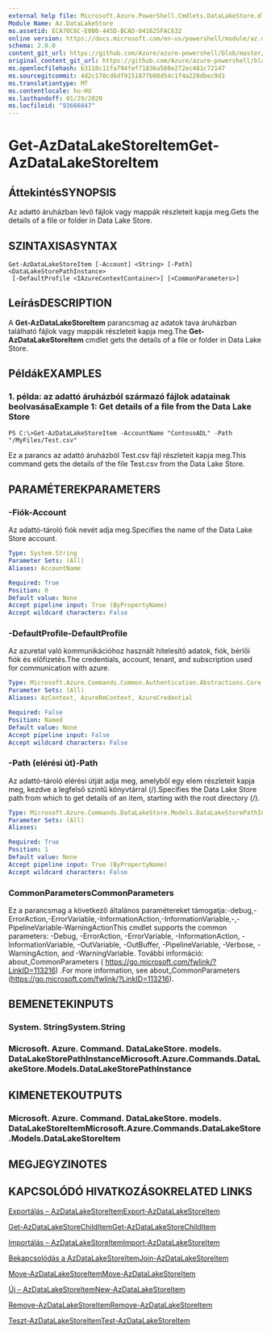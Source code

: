 ```yaml
---
external help file: Microsoft.Azure.PowerShell.Cmdlets.DataLakeStore.dll-Help.xml
Module Name: Az.DataLakeStore
ms.assetid: ECA70C6C-E0B0-445D-BCAD-041625FAC632
online version: https://docs.microsoft.com/en-us/powershell/module/az.datalakestore/get-azdatalakestoreitem
schema: 2.0.0
content_git_url: https://github.com/Azure/azure-powershell/blob/master/src/DataLakeStore/DataLakeStore/help/Get-AzDataLakeStoreItem.md
original_content_git_url: https://github.com/Azure/azure-powershell/blob/master/src/DataLakeStore/DataLakeStore/help/Get-AzDataLakeStoreItem.md
ms.openlocfilehash: b3118c11fa794fef71836a580e272ec481c72147
ms.sourcegitcommit: 4d2c178cd6df9151877b08d54c1f4a228dbec9d1
ms.translationtype: MT
ms.contentlocale: hu-HU
ms.lasthandoff: 01/29/2020
ms.locfileid: "93666847"
---
```

# <span data-ttu-id="dfa38-101">Get-AzDataLakeStoreItem</span><span class="sxs-lookup"><span data-stu-id="dfa38-101">Get-AzDataLakeStoreItem</span></span>

## <span data-ttu-id="dfa38-102">Áttekintés</span><span class="sxs-lookup"><span data-stu-id="dfa38-102">SYNOPSIS</span></span>
<span data-ttu-id="dfa38-103">Az adattó áruházban lévő fájlok vagy mappák részleteit kapja meg.</span><span class="sxs-lookup"><span data-stu-id="dfa38-103">Gets the details of a file or folder in Data Lake Store.</span></span>

## <span data-ttu-id="dfa38-104">SZINTAXISA</span><span class="sxs-lookup"><span data-stu-id="dfa38-104">SYNTAX</span></span>

```
Get-AzDataLakeStoreItem [-Account] <String> [-Path] <DataLakeStorePathInstance>
 [-DefaultProfile <IAzureContextContainer>] [<CommonParameters>]
```

## <span data-ttu-id="dfa38-105">Leírás</span><span class="sxs-lookup"><span data-stu-id="dfa38-105">DESCRIPTION</span></span>
<span data-ttu-id="dfa38-106">A **Get-AzDataLakeStoreItem** parancsmag az adatok tava áruházban található fájlok vagy mappák részleteit kapja meg.</span><span class="sxs-lookup"><span data-stu-id="dfa38-106">The **Get-AzDataLakeStoreItem** cmdlet gets the details of a file or folder in Data Lake Store.</span></span>

## <span data-ttu-id="dfa38-107">Példák</span><span class="sxs-lookup"><span data-stu-id="dfa38-107">EXAMPLES</span></span>

### <span data-ttu-id="dfa38-108">1. példa: az adattó áruházból származó fájlok adatainak beolvasása</span><span class="sxs-lookup"><span data-stu-id="dfa38-108">Example 1: Get details of a file from the Data Lake Store</span></span>
```
PS C:\>Get-AzDataLakeStoreItem -AccountName "ContosoADL" -Path "/MyFiles/Test.csv"
```

<span data-ttu-id="dfa38-109">Ez a parancs az adattó áruházból Test.csv fájl részleteit kapja meg.</span><span class="sxs-lookup"><span data-stu-id="dfa38-109">This command gets the details of the file Test.csv from the Data Lake Store.</span></span>

## <span data-ttu-id="dfa38-110">PARAMÉTEREK</span><span class="sxs-lookup"><span data-stu-id="dfa38-110">PARAMETERS</span></span>

### <span data-ttu-id="dfa38-111">-Fiók</span><span class="sxs-lookup"><span data-stu-id="dfa38-111">-Account</span></span>
<span data-ttu-id="dfa38-112">Az adattó-tároló fiók nevét adja meg.</span><span class="sxs-lookup"><span data-stu-id="dfa38-112">Specifies the name of the Data Lake Store account.</span></span>

```yaml
Type: System.String
Parameter Sets: (All)
Aliases: AccountName

Required: True
Position: 0
Default value: None
Accept pipeline input: True (ByPropertyName)
Accept wildcard characters: False
```

### <span data-ttu-id="dfa38-113">-DefaultProfile</span><span class="sxs-lookup"><span data-stu-id="dfa38-113">-DefaultProfile</span></span>
<span data-ttu-id="dfa38-114">Az azuretal való kommunikációhoz használt hitelesítő adatok, fiók, bérlői fiók és előfizetés.</span><span class="sxs-lookup"><span data-stu-id="dfa38-114">The credentials, account, tenant, and subscription used for communication with azure.</span></span>

```yaml
Type: Microsoft.Azure.Commands.Common.Authentication.Abstractions.Core.IAzureContextContainer
Parameter Sets: (All)
Aliases: AzContext, AzureRmContext, AzureCredential

Required: False
Position: Named
Default value: None
Accept pipeline input: False
Accept wildcard characters: False
```

### <span data-ttu-id="dfa38-115">-Path (elérési út)</span><span class="sxs-lookup"><span data-stu-id="dfa38-115">-Path</span></span>
<span data-ttu-id="dfa38-116">Az adattó-tároló elérési útját adja meg, amelyből egy elem részleteit kapja meg, kezdve a legfelső szintű könyvtárral (/).</span><span class="sxs-lookup"><span data-stu-id="dfa38-116">Specifies the Data Lake Store path from which to get details of an item, starting with the root directory (/).</span></span>

```yaml
Type: Microsoft.Azure.Commands.DataLakeStore.Models.DataLakeStorePathInstance
Parameter Sets: (All)
Aliases:

Required: True
Position: 1
Default value: None
Accept pipeline input: True (ByPropertyName)
Accept wildcard characters: False
```

### <span data-ttu-id="dfa38-117">CommonParameters</span><span class="sxs-lookup"><span data-stu-id="dfa38-117">CommonParameters</span></span>
<span data-ttu-id="dfa38-118">Ez a parancsmag a következő általános paramétereket támogatja:-debug,-ErrorAction,-ErrorVariable,-InformationAction,-InformationVariable,-,-PipelineVariable-WarningAction</span><span class="sxs-lookup"><span data-stu-id="dfa38-118">This cmdlet supports the common parameters: -Debug, -ErrorAction, -ErrorVariable, -InformationAction, -InformationVariable, -OutVariable, -OutBuffer, -PipelineVariable, -Verbose, -WarningAction, and -WarningVariable.</span></span> <span data-ttu-id="dfa38-119">További információ: about_CommonParameters ( https://go.microsoft.com/fwlink/?LinkID=113216) .</span><span class="sxs-lookup"><span data-stu-id="dfa38-119">For more information, see about_CommonParameters (https://go.microsoft.com/fwlink/?LinkID=113216).</span></span>

## <span data-ttu-id="dfa38-120">BEMENETEK</span><span class="sxs-lookup"><span data-stu-id="dfa38-120">INPUTS</span></span>

### <span data-ttu-id="dfa38-121">System. String</span><span class="sxs-lookup"><span data-stu-id="dfa38-121">System.String</span></span>

### <span data-ttu-id="dfa38-122">Microsoft. Azure. Command. DataLakeStore. models. DataLakeStorePathInstance</span><span class="sxs-lookup"><span data-stu-id="dfa38-122">Microsoft.Azure.Commands.DataLakeStore.Models.DataLakeStorePathInstance</span></span>

## <span data-ttu-id="dfa38-123">KIMENETEK</span><span class="sxs-lookup"><span data-stu-id="dfa38-123">OUTPUTS</span></span>

### <span data-ttu-id="dfa38-124">Microsoft. Azure. Command. DataLakeStore. models. DataLakeStoreItem</span><span class="sxs-lookup"><span data-stu-id="dfa38-124">Microsoft.Azure.Commands.DataLakeStore.Models.DataLakeStoreItem</span></span>

## <span data-ttu-id="dfa38-125">MEGJEGYZI</span><span class="sxs-lookup"><span data-stu-id="dfa38-125">NOTES</span></span>

## <span data-ttu-id="dfa38-126">KAPCSOLÓDÓ HIVATKOZÁSOK</span><span class="sxs-lookup"><span data-stu-id="dfa38-126">RELATED LINKS</span></span>

[<span data-ttu-id="dfa38-127">Exportálás – AzDataLakeStoreItem</span><span class="sxs-lookup"><span data-stu-id="dfa38-127">Export-AzDataLakeStoreItem</span></span>](./Export-AzDataLakeStoreItem.md)

[<span data-ttu-id="dfa38-128">Get-AzDataLakeStoreChildItem</span><span class="sxs-lookup"><span data-stu-id="dfa38-128">Get-AzDataLakeStoreChildItem</span></span>](./Get-AzDataLakeStoreChildItem.md)

[<span data-ttu-id="dfa38-129">Importálás – AzDataLakeStoreItem</span><span class="sxs-lookup"><span data-stu-id="dfa38-129">Import-AzDataLakeStoreItem</span></span>](./Import-AzDataLakeStoreItem.md)

[<span data-ttu-id="dfa38-130">Bekapcsolódás a AzDataLakeStoreItem</span><span class="sxs-lookup"><span data-stu-id="dfa38-130">Join-AzDataLakeStoreItem</span></span>](./Join-AzDataLakeStoreItem.md)

[<span data-ttu-id="dfa38-131">Move-AzDataLakeStoreItem</span><span class="sxs-lookup"><span data-stu-id="dfa38-131">Move-AzDataLakeStoreItem</span></span>](./Move-AzDataLakeStoreItem.md)

[<span data-ttu-id="dfa38-132">Új – AzDataLakeStoreItem</span><span class="sxs-lookup"><span data-stu-id="dfa38-132">New-AzDataLakeStoreItem</span></span>](./New-AzDataLakeStoreItem.md)

[<span data-ttu-id="dfa38-133">Remove-AzDataLakeStoreItem</span><span class="sxs-lookup"><span data-stu-id="dfa38-133">Remove-AzDataLakeStoreItem</span></span>](./Remove-AzDataLakeStoreItem.md)

[<span data-ttu-id="dfa38-134">Teszt-AzDataLakeStoreItem</span><span class="sxs-lookup"><span data-stu-id="dfa38-134">Test-AzDataLakeStoreItem</span></span>](./Test-AzDataLakeStoreItem.md)


